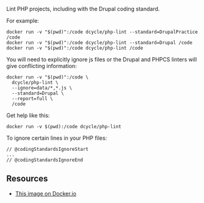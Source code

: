 Lint PHP projects, including with the Drupal coding standard.

For example:

    docker run -v "$(pwd)":/code dcycle/php-lint --standard=DrupalPractice /code
    docker run -v "$(pwd)":/code dcycle/php-lint --standard=Drupal /code
    docker run -v "$(pwd)":/code dcycle/php-lint /code

You will need to explicitly ignore js files or the Drupal and PHPCS linters will give conflicting information:

    docker run -v "$(pwd)":/code \
      dcycle/php-lint \
      --ignore=data/*,*.js \
      --standard=Drupal \
      --report=full \
      /code

Get help like this:

    docker run -v $(pwd):/code dcycle/php-lint

To ignore certain lines in your PHP files:

    // @codingStandardsIgnoreStart
    ... 
    // @codingStandardsIgnoreEnd

Resources
-----

 * [This image on Docker.io](https://hub.docker.com/r/dcycle/php-lint/)
